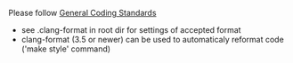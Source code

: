 Please follow [General Coding Standards](/doc/coding_standards.md)

 * see .clang-format in root dir for settings of accepted format
 * clang-format (3.5 or newer) can be used to automaticaly reformat code ('make style' command)
